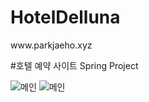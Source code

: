 # HotelDelluna
 <p> www.parkjaeho.xyz </p>
#호텔 예약 사이트 Spring Project

![메인](https://user-images.githubusercontent.com/54925582/79240329-99523e00-7eac-11ea-93a9-ef2da963eb37.PNG)
![메인](https://user-images.githubusercontent.com/54925582/79240348-a0794c00-7eac-11ea-9cf6-0e91efb9154a.PNG)

